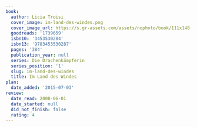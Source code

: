 ```yaml
---
book:
  author: Licia Troisi
  cover_image: im-land-des-windes.png
  cover_image_url: https://s.gr-assets.com/assets/nophoto/book/111x148-bcc042a9c91a29c1d680899eff700a03.png
  goodreads: '1739659'
  isbn10: '3453530284'
  isbn13: '9783453530287'
  pages: '384'
  publication_year: null
  series: Die Drachenkämpferin
  series_position: '1'
  slug: im-land-des-windes
  title: Im Land des Windes
plan:
  date_added: '2015-07-03'
review:
  date_read: 2008-06-01
  date_started: null
  did_not_finish: false
  rating: 4
---
```

